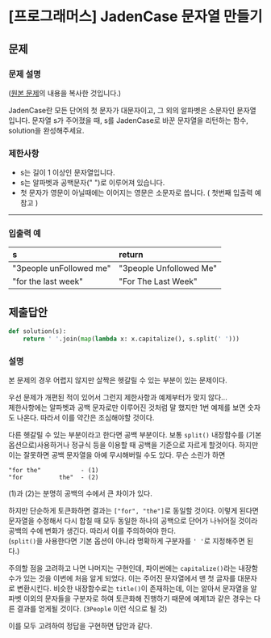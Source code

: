 # [프로그래머스] JadenCase 문자열 만들기
## 문제
### 문제 설명
([원본 문제](https://programmers.co.kr/learn/courses/30/lessons/12951)의 내용을 복사한 것입니다.)

JadenCase란 모든 단어의 첫 문자가 대문자이고, 그 외의 알파벳은 소문자인 문자열입니다. 문자열 s가 주어졌을 때, s를 JadenCase로 바꾼 문자열을 리턴하는 함수, solution을 완성해주세요.

### 제한사항
* s는 길이 1 이상인 문자열입니다.
* s는 알파벳과 공백문자(" ")로 이루어져 있습니다.
* 첫 문자가 영문이 아닐때에는 이어지는 영문은 소문자로 씁니다. ( 첫번째 입출력 예 참고 )

___

### 입출력 예
|s|return|
|:---|:---|
|"3people unFollowed me"|"3people Unfollowed Me"|
|"for the last week"|"For The Last Week"|

## 제출답안
```python
def solution(s):
    return ' '.join(map(lambda x: x.capitalize(), s.split(' ')))
```

### 설명
본 문제의 경우 어렵지 않지만 살짝은 헷갈릴 수 있는 부분이 있는 문제이다.

우선 문제가 개편된 적이 있어서 그런지 제한사항과 예제부터가 맞지 않다...  
제한사항에는 알파벳과 공백 문자로만 이루어진 것처럼 말 했지만 1번 예제를 보면 숫자도 나온다. 따라서 이를 약간은 조심해야할 것이다.

다른 헷갈릴 수 있는 부분이라고 한다면 공백 부분이다. 보통 `split()` 내장함수를 (기본 옵션으로)사용하거나 정규식 등을 이용할 때 공백을 기준으로 자르게 할것이다.
하지만 이는 잘못하면 공백 문자열을 아예 무시해버릴 수도 있다. 무슨 소린가 하면  
```
"for the"           - (1)
"for          the"  - (2)
```
(1)과 (2)는 분명히 공백의 수에서 큰 차이가 있다.

하지만 단순하게 토큰화하면 결과는 `["for", "the"]`로 동일할 것이다. 이렇게 된다면 문자열을 수정해서 다시 합칠 때 모두 동일한 하나의 공백으로 단어가 나뉘어질 것이라 
공백의 수에 변화가 생긴다. 따라서 이를 주의하여야 한다.  
(`split()`을 사용한다면 기본 옵션이 아니라 명확하게 구분자를 `' '`로 지정해주면 된다.)

주의할 점을 고려하고 나면 나머지는 구현인데, 파이썬에는 `capitalize()`라는 내장함수가 있는 것을 이번에 처음 알게 되었다. 이는 주어진 문자열에서 맨 첫 글자를 대문자로 변환시킨다.
비슷한 내장함수로는 `title()`이 존재하는데, 이는 알아서 문자열을 알파벳 이외의 문자들을 구분자로 하여 토큰화해 진행하기 때문에 예제1과 같은 경우는 다른 결과를 얻게될 것이다.
(`3People` 이런 식으로 될 것)

이를 모두 고려하여 정답을 구현하면 답안과 같다.
